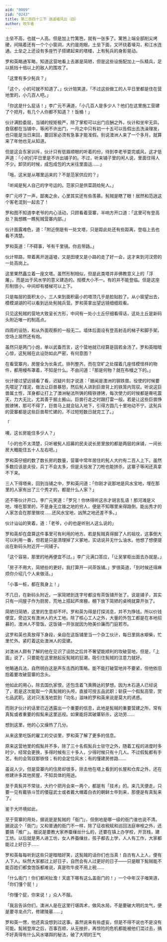 ```yaml
---
aid: "0009"
zid: "0243"
title: 第二百四十三节 逍遥墟风云（四）
author: 吹牛者
---
```


土垒不高，也就一人高。但是加上竹篱笆，就有一张多了。篱笆上端全部削尖烤硬，间隔着还有一个个小窗洞，大约是炮眼。土垒下面，又环绕着壕沟，和江水连通。土垒之上还设有多座竹子搭建起来的塔楼，上有髡兵的身影晃动。

罗和英略通军略，知道这营地看上去甚是简陋，但是这些设施配加上一队精兵，足以抵挡十倍以上的敌人的围攻了。

「这里有多少髡兵？」

「这个，小的可就不知道了。」伙计陪笑道，「不过这些做工的人平日里都是住在营地里的，小几百人吧。」

「你这是什么屁话！」李广元不满道，「小几百人是多少人？他们在这里施工营建了个把月，有几个人你都不知道？！饭桶！」

伙计满脸委屈，当铺的规矩极严，除了掌柜可以出门应酬之外，伙计和坐牢无异。食宿都在当铺中，等闲不许出门，一月之中只有初一十五可以告假出去洗澡理发，也只能是当日来回，要回家必须有急事才能准假。别说澳洲人来了一个多月，就算来了年他也无从知道。

但是这会东家训斥，伙计只有低眉顺眼的听着的份，待到李老爷耍完威风，这才低声道：「小的们平日里是不许出铺子的。不过，听来铺子里的闲人说，里面住得人不少。卸货的时候，成包成包的大米往里面运……」

「哦，这米是从哪里运来的？不是范家供应的？」

「听闻是髡人自己的字号运的。范家只是供菜蔬给髡人。」

李广元哼了一声，鄙夷之余，心里其实还有些羡慕。髡贼是瞎了眼！居然和范逍这个客老混到一起去了！

罗和图不知道李老爷的内心活动，只顾看着营寨，半响方开口道：「这里可有登高处？我想瞧一瞧髡贼营寨内部。」

伙计面露难色，道：「附近倒是有一处文塔，只是距此处还有些距离，登临上去也看不清楚。

罗和英道：「不碍事，爷有千里镜。你且带路。」

伙计带路，带着离开逍遥墟，又是田埂又是小路的走了好一会，这才来到河汊旁的一处高岗上。

这里果然矗立着一座文塔。虽然形制相似，但是此类塔并非佛教意义上的「浮屠」，而是出于风水学的意义建造的。规模大小不一。有的并不能登临。但是这座形制很小，中间却有楼梯可以上下。

只是每层的面积太小，三人来到面积最小的塔顶几乎是脸贴脸了。从小窗望出去，模模湖湖的可以看到远处髡贼兵营。罗和英拿出望远镜细细观看。

只见这髡贼的营地大致呈长方形，中间有一处小土丘仔细看得话，这处土丘是新码头附近唯一的制高点。

四周的设防，和从外面观察的一般无二。墙体后面设有登高射击的梯子和脚手架。空场上居然还有炮。

虽然只是两门小炮，单以武备而言，这个营地就已经算是固若金汤了。罗和英暗暗心惊，这髡贼在此设防如此严密，有何意图？

在看营寨内，房屋全为长条式，排列整齐。而在空旷之处摆着几座怪模怪样的物件，都用幔布罩着，不知是什么。不由问道：「那是何物？就在布幔之下的。」

伙计接过望远镜看了看，迟疑片刻才说道：「据闻是澳洲的钢铁兽。役使的时候要先喂足了煤泥，做法让巨兽暴怒，然后髡人进到巨兽背上的铁笼内驾驭。听说这巨兽属土性，浑身都让打上了澳洲秘法所铸的精铁镣铐，每次使力的时候都是嘶吼震天，力大无比，尤其善于掘土搬山。巨兽行走之时跟打雷一般。若是让这些巨兽挣脱镣铐，那可不得了，巨兽马上就会钻入地下，引得方圆几十里地动不宁。这髡兵的营寨都是这些巨兽帮忙建的，不过短短数日就完工了。」

「

噢，这长房能住多少人？」

「小的也不太清楚，只听被髡人招募的民夫说长房里放的都是两层的床铺，一间长房大概能住五十人左右吧。」

罗和英仔细的数了数长房的数量，营寨中常年居住的髡人大约有二百人上下。虽然多数应该是夫役，兵丁不会太多，但是夫役发了刀枪也能拼杀，这寨子等闲还真拿不下来。

三人下得塔来，回到当铺之中，罗和英问道：「你刚才说那地是风水宝地，埋在那里的人家有出了三个秀才的，都是什么人家？」

还不等伙计开口，李广元笑道：「罗兄！你休得听这杀才胡言乱语！那河滩是义地，埋在那里的，不是身无立锥之地的穷人，便是不知哪里来得路倒，能出秀才的人家怎会在那里做坟……还风水宝地，凶煞之地还差不多。」

伙计讪讪的笑着，道：「老爷，小的也是听别人这么说的」

罗和英却在盘算这件事里可有利用的地方。若是髨贼真得掘了人的祖坟，这事倒大可以利用一番，但若是只是清理掉了义冢地，实话说并无什么油水。他想了想便提出在新码头附近开一间铺子。

「这个容易，那里的地再便宜不过。」李广元满口答应，「让吴掌柜出面去办就是。」

「房子不用大，简陋些的更好。我打算开一间茶饭铺。」罗很英道，「到时候还得麻烦你介绍几个人来做活。」

「小事一桩，都在我身上！」

不几日，在新码头附近，一家简陋到连字号都没有茶饭铺开张了。说是铺子，其实只有一间屋子作为厨房，荒地上搭起芦席棚，棚下放下简陋的桌椅就算开张了。

简陋归简陋，这里的生意却不坏。罗和英为得是打探消息，并不为挣钱。所以价钱便宜，旁边又有澳洲人的大工地。除了核心工人之外，大量的外包工都是在本地招募的，澳洲人不管饭。这饭铺一开张就因为物美价廉而门庭若市。

这罗和英也真放得下身段，亲自在这饭铺里当一个杂工伙计，每日里挑水噼柴，忙里忙外。紧盯着这处澳洲人的营建。

对澳洲人颇有了解的他在见识了设防之后并不奢望能顺利的攻破营地，但是，「上面」说了，只要能在这里掀起反髨贼的狂潮，吸引住髨贼的注意力就好。

他略通兵法，自然明白这是声东击西的策略。能不能打破营地并不要紧，但他依旧抱着要攻破营寨的念头。

他如此的用心，除去国仇家恨，还包含着飞黄腾达的梦想。因为木石道人已经说了，若是这次能取一个真髨贼的头颅，直接可授五品武职；斩获一个假髨高管，赏七品武职。这对只浅浅地尝到「功名」滋味的罗和英来说是莫大的诱惑。

而刚才伙计的话里已近透露出一个重要的信息，此地是髨贼的重要营建之所，常有真髨或者重要的假髨来这里巡视。如果能将其破寨斩杀，这功劳……

想到这里，他的心又燥热了几分。

从来这里吃饭的雇工的交谈里，罗和英了解了更多的信息。

原来这营地里的假髨并不多，除了三十名假髨兵士驻守之外，随着工程的进度时多时少，经常会更换，多得时候有三十多人，少得时候只有十几人。不过假髨都有手艺，有的会驾驭那铁怪；有的会定位风水；有的懂建房修路……

虽说人少，但是营寨内的住房却很多，除去他在塔上看到的长屋和仓库之外，还在修建许多其他房屋，不知具体的用途。

至于真髨并不常驻，大约个把月会来一两个，都是有「技术」的。来几天便走。只要一见有戴铁斗笠的倭寇武士或者戴大帽着白衣的朝鲜士卒到来，那便是有真髨来了。

鉴于大环境如此，

至于营寨的用处，据说是是髨贼的「衙门」，但倒地是哪一级的衙门谁也说不清。据说这个「衙门」又和普通的衙门不一样，除了征收税赋和巡回法庭审桉之外，还要搞「推广」。据说是要教大家养蚕缫丝什么的，还要在镇上办学校，开货栈，建工坊。以后就是男人进工坊，女人养蚕缫丝，孩子都去上学，人人有工作，大家都能过上好日子……

罗和英每每听到这些只是暗暗好笑，这髨贼的话你们也当真！自古有人上人，便有人下人。纵然大家都过上好日子，自然会有人过更好的日子――只是眼下髨贼能不能百姓们都食饱饭都难说，真是吹牛皮不用上税……

「什么衙门！你们都闲扯澹！天底下哪有这么盖衙门的！」一个中年汉子嗤笑道，「你们懂个屁！」

「你懂个屁，你来说！」众人不服。

「我且告诉你们，澳洲人是在这里行堪舆术，做风水局，不是要破大明的龙气，便是要寻龙点穴，修建陵墓……」

罗和英一愣，他还真没想到过这事。虽然说来有些虚妄，但是不得不说也不是没有可能。髨贼登岸之后，百事百顺，从无挫折，再惊险的危机都能被他们混过去，搞不好真得有什么风水堪舆的秘法，破了大明的王气

